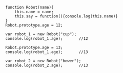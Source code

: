     function Robot(name){
        this.name = name;
        this.say = function(){console.log(this.name)}
    }
    Robot.prototype.age = 12;

    var robot_1 = new Robot("cup");
    console.log(robot_1.age);		//12

    Robot.prototype.age = 13;
    console.log(robot_1.age);		//13

    var robot_2 = new Robot("bower");
    console.log(robot_2.age);		//13
